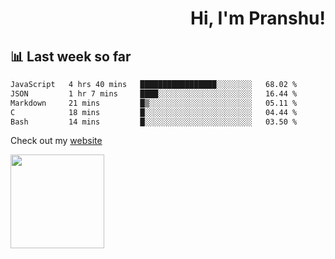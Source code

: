 <div align="right" >
   
   <H1>Hi, I'm Pranshu!</H1>

</div>

## 📊 Last week so far
<!--START_SECTION:waka-->

```txt
JavaScript   4 hrs 40 mins   █████████████████░░░░░░░░   68.02 %
JSON         1 hr 7 mins     ████░░░░░░░░░░░░░░░░░░░░░   16.44 %
Markdown     21 mins         █▒░░░░░░░░░░░░░░░░░░░░░░░   05.11 %
C            18 mins         █░░░░░░░░░░░░░░░░░░░░░░░░   04.44 %
Bash         14 mins         █░░░░░░░░░░░░░░░░░░░░░░░░   03.50 %
```

<!--END_SECTION:waka-->

Check out my [website](https://pranshu05.vercel.app)

<img align="left" width="150" src="https://user-images.githubusercontent.com/70943732/209951571-93b7afe5-f523-4683-b725-5d94b287e94e.png">

